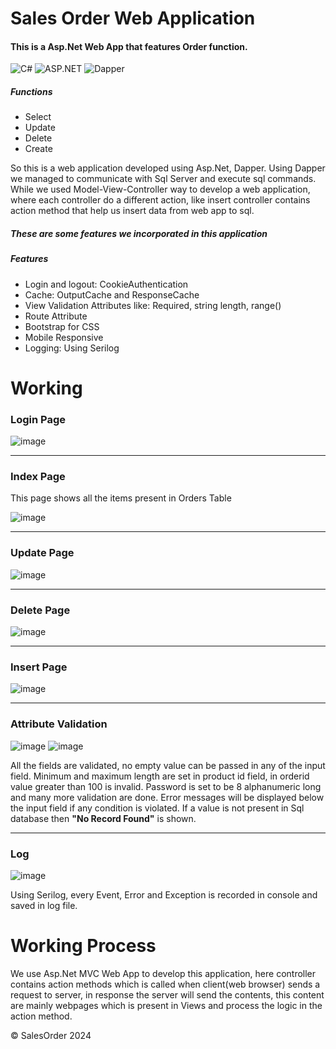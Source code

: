 # Sales Order Web Application
 <h4>This is a Asp.Net Web App that features Order function.</h4>
<div style="display: inline-block;">
    <img alt="C#" src="https://img.shields.io/badge/C%23-blue?style=for-the-badge&logo=C%23">
    <img alt="ASP.NET" src="https://img.shields.io/badge/Asp.Net-purple?style=for-the-badge&logo=.net">
    <img alt="Dapper" src="https://img.shields.io/badge/Dapper-green?style=for-the-badge">
</div>
 <h5>Functions</h5>
 <ul>
  <li>Select</li>
  <li>Update</li>
  <li>Delete</li>
  <li>Create</li>
 </ul>

 <p>So this is a web application developed using Asp.Net, Dapper. Using Dapper we managed to communicate with Sql Server and execute sql commands. While we used Model-View-Controller way to develop a web application, where each controller do a different action, like insert controller contains action method that help us insert data from web app to sql.</p>


<h5>These are some features we incorporated in this application</h5>
<h5>Features</h5>
 <ul>
  <li>Login and logout: CookieAuthentication</li>
  <li>Cache: OutputCache and ResponseCache</li>
  <li>View Validation Attributes like: Required, string length, range()</li>
  <li>Route Attribute</li>
  <li>Bootstrap for CSS</li>
  <li>Mobile Responsive</li>
  <li>Logging: Using Serilog</li>
 </ul>

# Working
<h3>Login Page</h3>

![image](https://github.com/RamaSubramanianT/SalesOrder/assets/109201625/f0bd2d87-55e2-4310-817b-4f87ebf07227)

<hr>
<h3>Index Page</h3>
<p>This page shows all the items present in Orders Table</p>

![image](https://github.com/RamaSubramanianT/SalesOrder/assets/109201625/d6bdff77-61b8-4fff-a1b2-93a6afb18967)


<hr>
<h3>Update Page</h3>

![image](https://github.com/RamaSubramanianT/SalesOrder/assets/109201625/fbdf12f2-06dd-4b6a-8e7b-a59074c41380)



<hr>
<h3>Delete Page</h3>

![image](https://github.com/RamaSubramanianT/SalesOrder/assets/109201625/67959ebd-26c1-47bf-9330-2a924ae1da5e)


<hr>
<h3>Insert Page</h3>

![image](https://github.com/RamaSubramanianT/SalesOrder/assets/109201625/1d3e5c9b-3e64-4595-941f-a70c0ac2c7e9)


<hr>
<h3>Attribute Validation</h3>

![image](https://github.com/RamaSubramanianT/SalesOrder/assets/109201625/0370b7f5-d74a-42d0-b5f9-8c7443dc5dfb) ![image](https://github.com/RamaSubramanianT/SalesOrder/assets/109201625/7d2e4459-fada-4431-9e86-571ab4103970) 

<p>All the fields are validated, no empty value can be passed in any of the input field. Minimum and maximum length are set in product id field, in orderid value greater than 100 is invalid. Password is set to be 8 alphanumeric long and many more validation are done. Error messages will be displayed below the input field if any condition is violated. If a value is not present in Sql database then <b>"No Record Found"</b> is shown.</p>
<hr>

<h3>Log</h3>

![image](https://github.com/RamaSubramanianT/SalesOrder/assets/109201625/be4982e9-f757-45a5-a5b6-5feb4a1ea6c2)

<p>Using Serilog, every Event, Error and Exception is recorded in console and saved in log file.</p>



# Working Process
<p>We use Asp.Net MVC Web App to develop this application, here controller contains action methods which is called when client(web browser) sends a request to server, in response the server will send the contents, this content are mainly webpages which is present in Views and process the logic in the action method.</p>



©️ SalesOrder 2024

